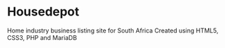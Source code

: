 # Housedepot
Home industry business listing site for South Africa
Created using HTML5, CSS3, PHP and MariaDB

